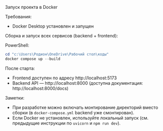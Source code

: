 Запуск проекта в Docker

Требования:
- Docker Desktop установлен и запущен

Сборка и запуск всех сервисов (backend + frontend):

PowerShell:
```powershell
cd "c:\Users\Родион\OneDrive\Рабочий стол\коды"
docker compose up --build
```

После старта:
- Frontend доступен по адресу http://localhost:5173
- Backend API — http://localhost:8000 (доступна документация: http://localhost:8000/docs)

Заметки:
- При разработке можно включать монтирование директорий вместо сборки (в `docker-compose.yml` backend уже смонтирован).
- Если Docker не установлен, используйте локальный запуск (см. предыдущие инструкции по `uvicorn` и `npm run dev`).
